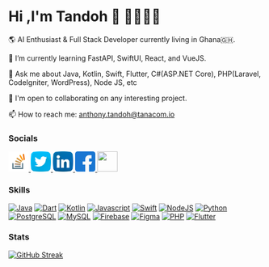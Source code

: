 Hi ,I'm Tandoh 👷 🧑🏽‍💻👋
========================

🌎 AI Enthusiast & Full Stack Developer currently living in Ghana🇬🇭.

🌱 I’m currently learning FastAPI, SwiftUI, React, and VueJS.

💬 Ask me about Java, Kotlin, Swift, Flutter, C#(ASP.NET Core), PHP(Laravel, CodeIgniter, WordPress), Node JS, etc

🤝 I'm open to collaborating on any interesting project.

📫 How to reach me: <a href = "mailto: anthony.tandoh@tanacom.io">anthony.tandoh@tanacom.io</a>


### Socials

<p align="left">
<a href="https://stackoverflow.com/users/7471088/tandoh-anthony-nwi-ackah" target="_blank">
  <img src="https://raw.githubusercontent.com/TandohAnthonyNwiAckah/TandohAnthonyNwiAckah/master/stackoverflow.svg" alt="Stackoverflow Profile" height="40" width="40"> <a href="" target="_blank">
  <img src="https://raw.githubusercontent.com/TandohAnthonyNwiAckah/TandohAnthonyNwiAckah/master/twitter.svg" alt="Twitter Profile" height="40" width="40"></a><a href="https://www.linkedin.com/in/anthony-nwi-ackah-tandoh-9000669b/" target="_blank">
  <img src="https://raw.githubusercontent.com/TandohAnthonyNwiAckah/TandohAnthonyNwiAckah/master/linkedin.svg" alt="LinkedIn Profile" height="40" width="40"></a><a href="https://tandohanthonynwiackah.github.io/Tanaport/" target="_blank">
  <img src="https://raw.githubusercontent.com/TandohAnthonyNwiAckah/TandohAnthonyNwiAckah/master/facebook.svg" alt="Facebook Profile" height="40" width="40">
</a>
 <a href="https://github.com/TandohAnthonyNwiAckah" target="_blank" rel="noreferrer"><img src="https://raw.githubusercontent.com/danielcranney/readme-generator/main/public/icons/socials/github.svg" width="40" height="40" /></a> 
  
</p>


### Skills

<p align="left">
  <a href="https://www.oracle.com/java/" target="_blank" rel="noreferrer"><img src="https://raw.githubusercontent.com/danielcranney/readme-generator/main/public/icons/skills/java-colored.svg" width="36" height="36" alt="Java" /></a>
  <a href="https://dart.dev/" target="_blank" rel="noreferrer"><img src="https://raw.githubusercontent.com/danielcranney/readme-generator/main/public/icons/skills/dart-colored.svg" width="36" height="36" alt="Dart" /></a>
<a href="https://kotlinlang.org/" target="_blank" rel="noreferrer"><img src="https://raw.githubusercontent.com/danielcranney/readme-generator/main/public/icons/skills/kotlin-colored.svg" width="36" height="36" alt="Kotlin" /></a>
<a href="https://developer.mozilla.org/en-US/docs/Web/JavaScript" target="_blank" rel="noreferrer"><img src="https://raw.githubusercontent.com/danielcranney/readme-generator/main/public/icons/skills/javascript-colored.svg" width="36" height="36" alt="Javascript" /></a>
<a href="https://developer.apple.com/swift/" target="_blank" rel="noreferrer"><img src="https://raw.githubusercontent.com/danielcranney/readme-generator/main/public/icons/skills/swift-colored.svg" width="36" height="36" alt="Swift" /></a>
<a href="https://nodejs.org/en/" target="_blank" rel="noreferrer"><img src="https://raw.githubusercontent.com/danielcranney/readme-generator/main/public/icons/skills/nodejs-colored.svg" width="36" height="36" alt="NodeJS" /></a>
<a href="https://www.python.org/" target="_blank" rel="noreferrer"><img src="https://raw.githubusercontent.com/danielcranney/readme-generator/main/public/icons/skills/python-colored.svg" width="36" height="36" alt="Python" /></a>
<a href="https://www.postgresql.org/" target="_blank" rel="noreferrer"><img src="https://raw.githubusercontent.com/danielcranney/readme-generator/main/public/icons/skills/postgresql-colored.svg" width="36" height="36" alt="PostgreSQL" /></a>
<a href="" target="_blank" rel="noreferrer"><img src="https://raw.githubusercontent.com/danielcranney/readme-generator/main/public/icons/skills/mysql-colored.svg" width="36" height="36" alt="MySQL" /></a>
<a href="https://firebase.google.com/" target="_blank" rel="noreferrer"><img src="https://raw.githubusercontent.com/danielcranney/readme-generator/main/public/icons/skills/firebase-colored.svg" width="36" height="36" alt="Firebase" /></a>
<a href="https://www.figma.com/" target="_blank" rel="noreferrer"><img src="https://raw.githubusercontent.com/danielcranney/readme-generator/main/public/icons/skills/figma-colored.svg" width="36" height="36" alt="Figma" /></a>
<a href="https://www.php.net/" target="_blank" rel="noreferrer"><img src="https://raw.githubusercontent.com/danielcranney/readme-generator/main/public/icons/skills/php-colored.svg" width="36" height="36" alt="PHP" /></a>
<a href="https://flutter.dev/" target="_blank" rel="noreferrer"><img src="https://raw.githubusercontent.com/danielcranney/readme-generator/main/public/icons/skills/flutter-colored.svg" width="36" height="36" alt="Flutter" /></a>
</p>


### Stats

<a href="http://www.github.com/Ta"><img src="https://streak-stats.demolab.com?user=TandohAnthonyNwiAckah&theme=python-dark&hide_border=true" alt="GitHub Streak" /></a>

